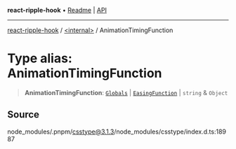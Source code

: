 **react-ripple-hook** • [Readme](../../README.md) \| [API](../../globals.md)

***

[react-ripple-hook](../../README.md) / [\<internal\>](../README.md) / AnimationTimingFunction

# Type alias: AnimationTimingFunction

> **AnimationTimingFunction**: [`Globals`](Globals.md) \| [`EasingFunction`](EasingFunction.md) \| `string` & `Object`

## Source

node\_modules/.pnpm/csstype@3.1.3/node\_modules/csstype/index.d.ts:18987
